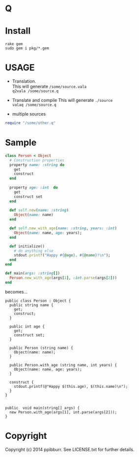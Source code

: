 Q
===

Install
===
`rake gem`  
`sudo gem i pkg/*.gem`

USAGE
===
* Translation.  
This will generate `/some/source.vala`  
`q2vala /some/source.q`

* Translate and compile
This will generate `./source`  
`valaq /some/source.q`

* multiple sources
```ruby
require "/some/other.q"
```

Sample
===
```ruby
class Person < Object
  # Construction properties
  property name: :string do
    get
    construct
  end
  
  property age: :int  do
    get
    construct set
  end
  
  def self.new(name: :string)
    Object(name: name)
  end

  def self.new_with_age(name: :string, years: :int)
    Object(name: name, age: years);
  end

  def initialize()
    # do anything else
    stdout.printf("Happy #{@age}, #{@name}!\n");
  end
end

def main(args: :string[])
  Person.new_with_age(args[1], :int.parse(args[2]))
end
```

becomes...  

```vala
public class Person : Object {
  public string name {
    get;
    construct;
  }

  public int age {
    get;
    construct set;
  }

  public Person (string name) {
    Object(name: name);
  }

  public Person.with_age (string name, int years) {
    Object(name: name, age: years);
  }

  construct {
    stdout.printf(@"Happy $(this.age), $(this.name)\n");
  }
}


public  void main(string[] args) {
  new Person.with_age(args[1], int.parse(args[2]));
}

```


Copyright
===
Copyright (c) 2014 ppibburr. See LICENSE.txt for
further details.

